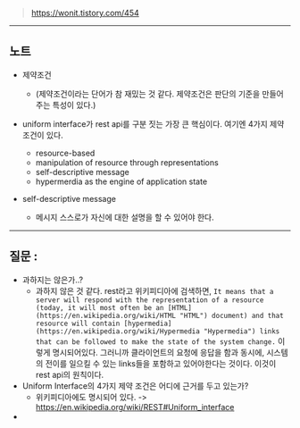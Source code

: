 > https://wonit.tistory.com/454







---
## 노트 

- 제약조건
	- (제약조건이라는 단어가 참 재밌는 것 같다. 제약조건은 판단의 기준을 만들어주는 특성이 있다.)
- uniform interface가 rest api를 구분 짓는 가장 큰 핵심이다. 여기엔 4가지 제약 조건이 있다.
	- resource-based
	- manipulation of resource through representations
	- self-descriptive message
	- hypermerdia as the engine of application state

- self-descriptive message
	- 메시지 스스로가 자신에 대한 설명을 할 수 있어야 한다.


---

## 질문 : 

- 과하지는 않은가..?
	- 과하지 않은 것 같다. rest라고 위키피디아에 검색하면, `It means that a server will respond with the representation of a resource (today, it will most often be an [HTML](https://en.wikipedia.org/wiki/HTML "HTML") document) and that resource will contain [hypermedia](https://en.wikipedia.org/wiki/Hypermedia "Hypermedia") links that can be followed to make the state of the system change.` 이렇게 명시되어있다. 그러니까 클라이언트의 요청에 응답을 함과 동시에, 시스템의 전이를 일으킬 수 있는 links들을 포함하고 있어야한다는 것이다. 이것이 rest api의 원칙이다.
- Uniform Interface의 4가지 제약 조건은 어디에 근거를 두고 있는가?
	- 위키피디아에도 명시되어 있다. -> https://en.wikipedia.org/wiki/REST#Uniform_interface
- 